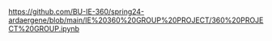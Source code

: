 https://github.com/BU-IE-360/spring24-ardaergene/blob/main/IE%20360%20GROUP%20PROJECT/360%20PROJECT%20GROUP.ipynb

